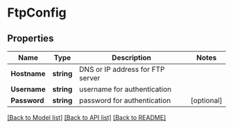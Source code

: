 # FtpConfig

## Properties

Name | Type | Description | Notes
------------ | ------------- | ------------- | -------------
**Hostname** | **string** | DNS or IP address for FTP server | 
**Username** | **string** | username for authentication | 
**Password** | **string** | password for authentication | [optional] 

[[Back to Model list]](../README.md#documentation-for-models) [[Back to API list]](../README.md#documentation-for-api-endpoints) [[Back to README]](../README.md)


